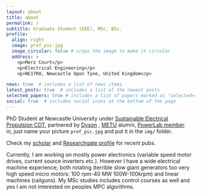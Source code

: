 ```yaml
---
layout: about
title: about
permalink: /
subtitle: Graduate Student (EEE), MSc, BSc.
profile:
  align: right
  image: prof_pic.jpg
  image_circular: false # crops the image to make it circular
  address: >
    <p>Merz Court</p>
    <p>Electrical Engineering</p>
    <p>NE17RU, Newcastle Upon Tyne, United Kingdom</p>

news: true  # includes a list of news items
latest_posts: true  # includes a list of the newest posts
selected_papers: true # includes a list of papers marked as "selected={true}"
social: true  # includes social icons at the bottom of the page
---
```


PhD Student at Newcastle University under [Sustainable Electrical Propulsion CDT](https://research.ncl.ac.uk/electric-propulsion/), partnered by [Dyson](https://research.ncl.ac.uk/electric-propulsion/our-students/cohortfour/profilenailtosun.html) , [METU](https://eee.metu.edu.tr/) alumni, [PowerLab member](https://odtu.github.io/).  
in, just name your picture `prof_pic.jpg` and put it in the `img/` folder.


Check my [scholar](https://scholar.google.com/citations?user=2_zTqOwAAAAJ&hl=en) and [Researchgate profile](https://www.researchgate.net/profile/Nail-Tosun) for recent pubs. 

Currently, I am working on mostly power electronics (variable speed motor drives, current source inverters etc.). However I have a wide electrical machine experience; both rotating (terrible slow giant generators too very high speed micro motors: 100 rpm-40 MW 100W-100krpm) and linear machines (railguns). My MSc studies includes control courses as well and yes I am not interested on peoples MPC algorithms.  
